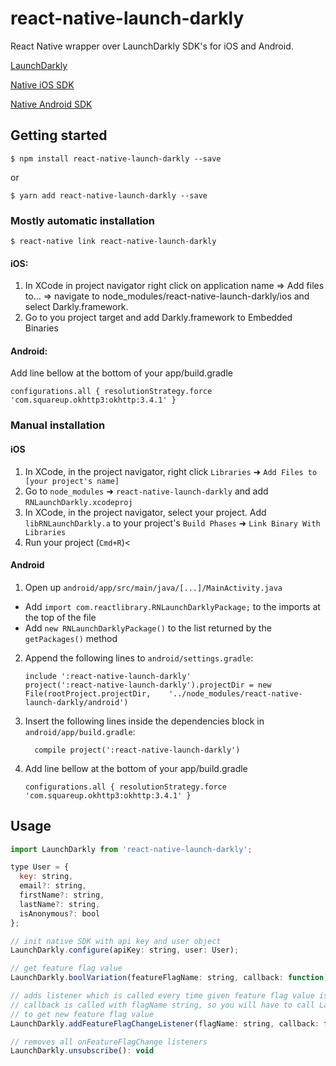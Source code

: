 
# react-native-launch-darkly

React Native wrapper over LaunchDarkly SDK's for iOS and Android.

[LaunchDarkly](https://launchdarkly.com)

[Native iOS SDK](https://github.com/launchdarkly/ios-client)

[Native Android SDK](https://github.com/launchdarkly/android-client)

## Getting started

`$ npm install react-native-launch-darkly --save`

or

``$ yarn add react-native-launch-darkly --save``

### Mostly automatic installation

`$ react-native link react-native-launch-darkly`

#### iOS:

1) In XCode in project navigator right click on application name => Add files to... => navigate to node_modules/react-native-launch-darkly/ios and select Darkly.framework.
2) Go to you project target and add Darkly.framework to Embedded Binaries

#### Android:

Add line bellow at the bottom of your app/build.gradle
  ```
  configurations.all { resolutionStrategy.force 'com.squareup.okhttp3:okhttp:3.4.1' }
  ```

### Manual installation


#### iOS

1. In XCode, in the project navigator, right click `Libraries` ➜ `Add Files to [your project's name]`
2. Go to `node_modules` ➜ `react-native-launch-darkly` and add `RNLaunchDarkly.xcodeproj`
3. In XCode, in the project navigator, select your project. Add `libRNLaunchDarkly.a` to your project's `Build Phases` ➜ `Link Binary With Libraries`
4. Run your project (`Cmd+R`)<

#### Android

1. Open up `android/app/src/main/java/[...]/MainActivity.java`
  - Add `import com.reactlibrary.RNLaunchDarklyPackage;` to the imports at the top of the file
  - Add `new RNLaunchDarklyPackage()` to the list returned by the `getPackages()` method
2. Append the following lines to `android/settings.gradle`:
  	```
  	include ':react-native-launch-darkly'
  	project(':react-native-launch-darkly').projectDir = new File(rootProject.projectDir, 	'../node_modules/react-native-launch-darkly/android')
  	```
3. Insert the following lines inside the dependencies block in `android/app/build.gradle`:
  	```
      compile project(':react-native-launch-darkly')
  	```
4. Add line bellow at the bottom of your app/build.gradle
    ```
    configurations.all { resolutionStrategy.force 'com.squareup.okhttp3:okhttp:3.4.1' }
    ```


## Usage
```javascript
import LaunchDarkly from 'react-native-launch-darkly';

type User = {
  key: string,
  email?: string,
  firstName?: string,
  lastName?: string,
  isAnonymous?: bool
};

// init native SDK with api key and user object
LaunchDarkly.configure(apiKey: string, user: User);

// get feature flag value
LaunchDarkly.boolVariation(featureFlagName: string, callback: function): bool

// adds listener which is called every time given feature flag value is changed
// callback is called with flagName string, so you will have to call LaunchDarkly.boolVariation()
// to get new feature flag value
LaunchDarkly.addFeatureFlagChangeListener(flagName: string, callback: function): void

// removes all onFeatureFlagChange listeners
LaunchDarkly.unsubscribe(): void
```
